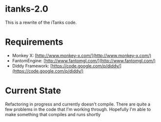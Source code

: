 # itanks-2.0
This is a rewrite of the iTanks code.

# Requirements

* Monkey X: [http://www.monkey-x.com/](http://www.monkey-x.com/)
* FantomEngine: [http://www.fantomgl.com/](http://www.fantomgl.com/)
* Diddy Framework: [https://code.google.com/p/diddy/](https://code.google.com/p/diddy/)

# Current State

Refactoring in progress and currently doesn't compile.  There are quite a few problems in the code that I'm working through.  Hopefully I'm able to make something that compiles and runs shortly


